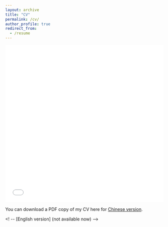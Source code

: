 ```yaml
---
layout: archive
title: "CV"
permalink: /cv/
author_profile: true
redirect_from:
  - /resume
---
```


<iframe src="/files/pdf/CV_ZHOU.pdf" width="100%" height="500" frameborder="no" border="0" marginwidth="0" marginheight="0"></iframe>

You can download a PDF copy of my CV here for [Chinese version](/files/pdf/CV_ZHOU_CN.pdf).

<! -- [English version] (not available now) -->
